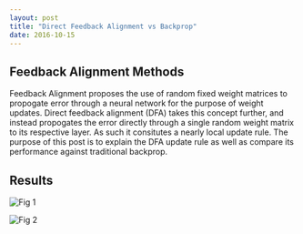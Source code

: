 ```yaml
---
layout: post
title: "Direct Feedback Alignment vs Backprop"
date: 2016-10-15
---
```


<div>

<h2>Feedback Alignment Methods</h2>

<p>Feedback Alignment proposes the use of random fixed weight matrices to propogate error through a neural network for the purpose of weight updates. Direct feedback alignment (DFA) takes this concept further, and instead propogates the error directly through a single random weight matrix to its respective layer. As such it consitutes a nearly local update rule. The purpose of this post is to explain the DFA update rule as well as compare its performance against traditional backprop. </p>

<h2>Results</h2>

</div>

![Fig 1](https://github.com/dbehrlich/dbehrlich.github.io/tree/master/figures/DirectFeedbackAlignement_xor.png)

![Fig 2](https://github.com/dbehrlich/dbehrlich.github.io/tree/master/figures/DirectFeedbackAlignement_xor_1000.png)





